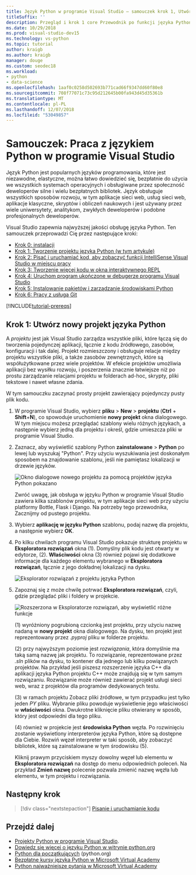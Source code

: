 ```yaml
---
title: Język Python w programie Visual Studio — samouczek krok 1, Utwórz projekt
titleSuffix: ''
description: Przegląd i krok 1 core Przewodnik po funkcji języka Python w programie Visual Studio, w tym wymagania wstępne i tworzenia nowego projektu języka Python.
ms.date: 10/29/2018
ms.prod: visual-studio-dev15
ms.technology: vs-python
ms.topic: tutorial
author: kraigb
ms.author: kraigb
manager: douge
ms.custom: seodec18
ms.workload:
- python
- data-science
ms.openlocfilehash: 1aaf0c0258d502693b771cad66f9347dd60f80e8
ms.sourcegitcommit: 708f77071c73c95d212645b00fa943d45d35361b
ms.translationtype: MT
ms.contentlocale: pl-PL
ms.lasthandoff: 12/07/2018
ms.locfileid: "53049857"
---
```

# <a name="tutorial-work-with-python-in-visual-studio"></a>Samouczek: Praca z językiem Python w programie Visual Studio

Język Python jest popularnych języków programowania, które jest niezawodne, elastyczne, można łatwo dowiedzieć się, bezpłatnie do użycia we wszystkich systemach operacyjnych i obsługiwane przez społeczność deweloperów silne i wielu bezpłatnych bibliotek. Język obsługuje wszystkich sposobów rozwoju, w tym aplikacje sieci web, usług sieci web, aplikacje klasyczne, skryptów i obliczeń naukowych i jest używany przez wiele uniwersytety, analitykom, zwykłych deweloperów i podobne profesjonalnych deweloperów.

Visual Studio zapewnia najwyższej jakości obsługę języka Python. Ten samouczek przeprowadzi Cię przez następujące kroki:

- [Krok 0: instalacji](tutorial-working-with-python-in-visual-studio-step-00-installation.md)
- [Krok 1: Tworzenie projektu języka Python (w tym artykule)](#step-1-create-a-new-python-project)
- [Krok 2: Pisać i uruchamiać kod, aby zobaczyć funkcji IntelliSense Visual Studio w miejscu pracy](tutorial-working-with-python-in-visual-studio-step-02-writing-code.md)
- [Krok 3: Tworzenie więcej kodu w okna interaktywnego REPL](tutorial-working-with-python-in-visual-studio-step-03-interactive-repl.md)
- [Krok 4: Uruchom program ukończone w debugerze programu Visual Studio](tutorial-working-with-python-in-visual-studio-step-04-debugging.md)
- [Krok 5: Instalowanie pakietów i zarządzanie środowiskami Python](tutorial-working-with-python-in-visual-studio-step-05-installing-packages.md)
- [Krok 6: Pracy z usługą Git](tutorial-working-with-python-in-visual-studio-step-06-working-with-git.md)

[!INCLUDE[tutorial-prereqs](includes/tutorial-prereqs.md)]

## <a name="step-1-create-a-new-python-project"></a>Krok 1: Utwórz nowy projekt języka Python

A *projektu* jest jak Visual Studio zarządza wszystkie pliki, które łączą się do tworzenia pojedynczej aplikacji, łącznie z kodu źródłowego, zasobów, konfiguracji i tak dalej. Projekt rozmieszczony i obsługuje relacje między projektu wszystkie pliki, a także zasobów zewnętrznych, które są współużytkowane przez wiele projektów. W efekcie projektów umożliwia aplikacji bez wysiłku rozwoju, i poszerzenia znacznie łatwiejsze niż po prostu zarządzanie relacjami projektu w folderach ad-hoc, skrypty, pliki tekstowe i nawet własne zdania.

W tym samouczku zaczynać prosty projekt zawierający pojedynczy pusty plik kodu.

1. W programie Visual Studio, wybierz **pliku** > **New** > **projektu** (**Ctrl** + **Shift**+**N**), co spowoduje uruchomienie **nowy projekt** okna dialogowego. W tym miejscu możesz przeglądać szablony wielu różnych językach, a następnie wybierz jedną dla projektu i określ, gdzie umieszcza pliki w programie Visual Studio.

1. Zaznacz, aby wyświetlić szablony Python **zainstalowane** > **Python** po lewej lub wyszukaj "Python". Przy użyciu wyszukiwania jest doskonałym sposobem na znajdowanie szablonu, jeśli nie pamiętasz lokalizacji w drzewie języków.

    ![Okno dialogowe nowego projektu za pomocą projektów języka Python pokazano](media/vs-getting-started-python-01-new-project.png)

    Zwróć uwagę, jak obsługa w języku Python w programie Visual Studio zawiera kilka szablonów projektu, w tym aplikacje sieci web przy użyciu platformy Bottle, Flask i Django. Na potrzeby tego przewodnika, Zacznijmy od pustego projektu.

1. Wybierz **aplikację w języku Python** szablonu, podaj nazwę dla projektu, a następnie wybierz **OK**.

1. Po kilku chwilach programu Visual Studio pokazuje strukturę projektu w **Eksploratora rozwiązań** okna (1). Domyślny plik kodu jest otwarty w edytorze, (2). **Właściwości** okna (3) również pojawi się dodatkowe informacje dla każdego elementu wybranego w **Eksploratora rozwiązań**, łącznie z jego dokładnej lokalizacji na dysku.

    ![Eksplorator rozwiązań z projektu języka Python](media/vs-getting-started-python-02-windows.png)

1. Zapoznaj się z może chwilę potrwać **Eksploratora rozwiązań**, czyli, gdzie przeglądać pliki i foldery w projekcie.

    ![Rozszerzona w Eksploratorze rozwiązań, aby wyświetlić różne funkcje](media/vs-getting-started-python-03-solution-explorer.png)

    (1) wyróżniony pogrubioną czcionką jest projektu, przy użyciu nazwę nadaną w **nowy projekt** okna dialogowego. Na dysku, ten projekt jest reprezentowany przez *.pyproj* pliku w folderze projektu.

    (2) przy najwyższym poziomie jest *rozwiązania*, która domyślnie ma taką samą nazwę jak projektu. To rozwiązanie, reprezentowane przez *.sln* plików na dysku, to kontener dla jednego lub kilku powiązanych projektów. Na przykład jeśli piszesz rozszerzenie języka C++ dla aplikacji języka Python projektu C++ może znajdują się w tym samym rozwiązaniu. Rozwiązanie może również zawierać projekt usługi sieci web, wraz z projektów dla programów dedykowanych testu. 

    (3) w ramach projektu Zobacz pliki źródłowe, w tym przypadku jest tylko jeden *PY* pliku. Wybranie pliku powoduje wyświetlenie jego właściwości w **właściwości** okna. Dwukrotne kliknięcie pliku otwierany w sposób, który jest odpowiedni dla tego pliku.

    (4) również w projekcie jest **środowiska Python** węzła. Po rozwinięciu zostanie wyświetlony interpreterów języka Python, które są dostępne dla Ciebie. Rozwiń węzeł interpreter w taki sposób, aby zobaczyć bibliotek, które są zainstalowane w tym środowisku (5).

    Kliknij prawym przyciskiem myszy dowolny węzeł lub elementu w **Eksploratora rozwiązań** na dostęp do menu odpowiednich poleceń. Na przykład **Zmień nazwę** polecenie pozwala zmienić nazwę węzła lub elementu, w tym projektu i rozwiązania.

## <a name="next-step"></a>Następny krok

> [!div class="nextstepaction"]
> [Pisanie i uruchamianie kodu](tutorial-working-with-python-in-visual-studio-step-02-writing-code.md)

## <a name="go-deeper"></a>Przejdź dalej

- [Projekty Python w programie Visual Studio](managing-python-projects-in-visual-studio.md).
- [Dowiedz się więcej o języku Python w witrynie python.org](https://www.python.org)
- [Python dla początkujących](https://www.python.org/about/gettingstarted/) (python.org)
- [Bezpłatne kursy języka Python w Microsoft Virtual Academy](https://mva.microsoft.com/search/SearchResults.aspx#!q=python)
- [Python najważniejsze pytania w Microsoft Virtual Academy](https://aka.ms/mva-top-python-questions)
